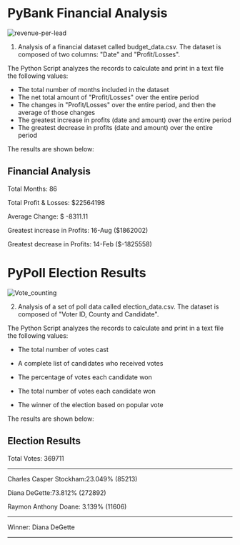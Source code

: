 # PyBank Financial Analysis
![revenue-per-lead](https://user-images.githubusercontent.com/126130532/230037211-5115de50-9f1f-44f7-8c7f-b15215fd73b7.png)

1. Analysis of a financial dataset called budget_data.csv. The dataset is composed of two columns: "Date" and "Profit/Losses".

The Python Script analyzes the records to calculate and print in a text file the following values:

- The total number of months included in the dataset
- The net total amount of "Profit/Losses" over the entire period
- The changes in "Profit/Losses" over the entire period, and then the average of those changes
- The greatest increase in profits (date and amount) over the entire period
- The greatest decrease in profits (date and amount) over the entire period

The results are shown below:


Financial Analysis
---------------------------------------------
Total Months: 86

Total Profit & Losses: $22564198

Average Change: $ -8311.11

Greatest increase in Profits: 16-Aug ($1862002)

Greatest decrease in Profits: 14-Feb ($-1825558)



# PyPoll Election Results
![Vote_counting](https://user-images.githubusercontent.com/126130532/230044856-4c073bb5-cef4-424d-86f5-5eb7204c7abf.png)

2. Analysis of a set of poll data called election_data.csv. The dataset is composed of "Voter ID, County and Candidate".

The Python Script analyzes the records to calculate and print in a text file the following values:

- The total number of votes cast

- A complete list of candidates who received votes

- The percentage of votes each candidate won

- The total number of votes each candidate won

- The winner of the election based on popular vote

The results are shown below:

Election Results 
--------------------------------------

Total Votes: 369711

--------------------------------------

Charles Casper Stockham:23.049% (85213)

Diana DeGette:73.812% (272892)

Raymon Anthony Doane: 3.139% (11606)

--------------------------------------

Winner: Diana DeGette

--------------------------------------
